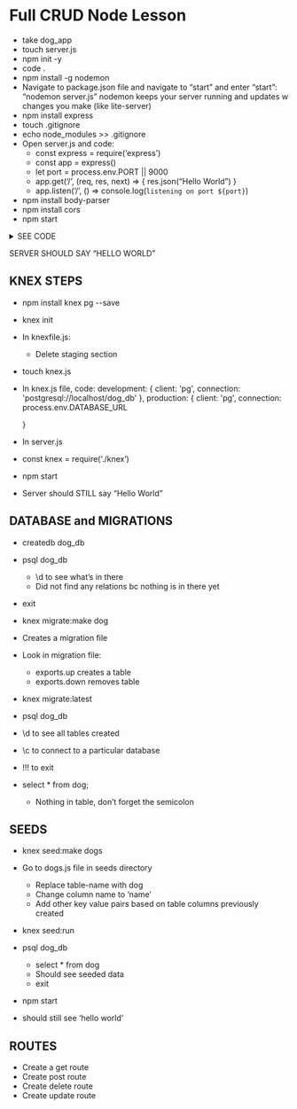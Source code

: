 # Full CRUD Node Lesson #

* take dog_app
* touch server.js
* npm init -y
* code .
* npm install -g nodemon
* Navigate to package.json file and navigate to “start” and enter “start”: “nodemon server.js”
nodemon keeps your server running and updates w changes you make (like lite-server)
* npm install express
* touch .gitignore
* echo node_modules >> .gitignore
* Open server.js and code:
  * const express = require(‘express’)
  * const app = express()
  * let port = process.env.PORT || 9000
  * app.get(‘/’, (req, res, next) => {
        res.json(“Hello World”)
   }
  * app.listen(‘/’, () => console.log(`listening on port ${port}`)
* npm install body-parser
* npm install cors
* npm start

<details>
<summary>SEE CODE</summary>
<p>

![Install CORS](/images/server.js_setup.png)

</p>
</details>

SERVER SHOULD SAY “HELLO WORLD”

## KNEX STEPS ##

* npm install knex pg --save
* knex init
* In knexfile.js:
  * Delete staging section
* touch knex.js
* In knex.js file, code:
  development: {
    client: 'pg',
    connection: 'postgresql://localhost/dog_db'
  },
  production: {
    client: 'pg',
    connection: process.env.DATABASE_URL

  }
  
* In server.js
* const knex = require(‘./knex’)
* npm start
* Server should STILL say “Hello World”

## DATABASE and MIGRATIONS ##

* createdb dog_db
* psql dog_db
  * \d to see what’s in there
  * Did not find any relations bc nothing is in there yet
* exit
* knex migrate:make dog
* Creates a migration file
* Look in migration file:
  * exports.up creates a table
  * exports.down removes table

* knex migrate:latest
* psql dog_db
* \d to see all tables created
* \c to connect to a particular database 
* !!! to exit 
* select * from dog;
  * Nothing in table, don’t forget the semicolon

## SEEDS ##

* knex seed:make dogs
* Go to dogs.js file in seeds directory
  * Replace table-name with dog
  * Change column name to ‘name’
  * Add other key value pairs based on table columns previously created

* knex seed:run
* psql dog_db
  * select * from dog
  * Should see seeded data
  * exit
* npm start
* should still see ‘hello world’

## ROUTES ##

* Create a get route
* Create post route
* Create delete route
* Create update route